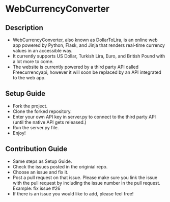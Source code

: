 # WebCurrencyConverter

## Description
* WebCurrencyConverter, also known as DollarToLira, is an online web app powered by Python, Flask, and Jinja that renders real-time currency values in an accessible way. 
* It currently supports US Dollar, Turkish Lira, Euro, and British Pound with a lot more to come.
* The website is currently powered by a third party API called Freecurrencyapi, however it will soon be replaced by an API integrated to the web app.

## Setup Guide
* Fork the project.
* Clone the forked repository.
* Enter your own API key in server.py to connect to the third party API (until the native API gets released.)
* Run the server.py file.
* Enjoy!

## Contribution Guide
* Same steps as Setup Guide.
* Check the issues posted in the originial repo.
* Choose an issue and fix it.
* Post a pull request on that issue. Please make sure you link the issue with the pull request by including the issue number in the pull request. Example: fix issue #26
* If there is an issue you would like to add, please feel free!

